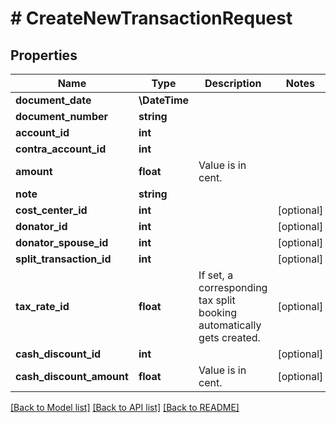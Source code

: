 # # CreateNewTransactionRequest

## Properties

Name | Type | Description | Notes
------------ | ------------- | ------------- | -------------
**document_date** | **\DateTime** |  |
**document_number** | **string** |  |
**account_id** | **int** |  |
**contra_account_id** | **int** |  |
**amount** | **float** | Value is in cent. |
**note** | **string** |  |
**cost_center_id** | **int** |  | [optional]
**donator_id** | **int** |  | [optional]
**donator_spouse_id** | **int** |  | [optional]
**split_transaction_id** | **int** |  | [optional]
**tax_rate_id** | **float** | If set, a corresponding tax split booking automatically gets created. | [optional]
**cash_discount_id** | **int** |  | [optional]
**cash_discount_amount** | **float** | Value is in cent. | [optional]

[[Back to Model list]](../../README.md#models) [[Back to API list]](../../README.md#endpoints) [[Back to README]](../../README.md)
